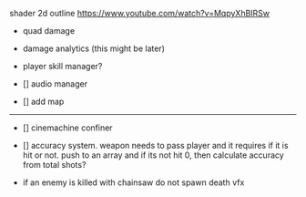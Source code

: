 shader 2d outline
https://www.youtube.com/watch?v=MqpyXhBIRSw

- quad damage
- damage analytics (this might be later)
- player skill manager?

- [] audio manager
- [] add map

---

- [] cinemachine confiner
- [] accuracy system. weapon needs to pass player and it requires if it is hit or not.
  push to an array and if its not hit 0, then calculate accuracy from total shots?


- if an enemy is killed with chainsaw do not spawn death vfx
